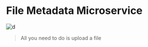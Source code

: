 File Metadata Microservice
==========================
![d](https://cloud.githubusercontent.com/assets/11310584/26089261/eb856500-3a2e-11e7-904a-318cb060744b.jpg)
>All you need to do is upload a file


